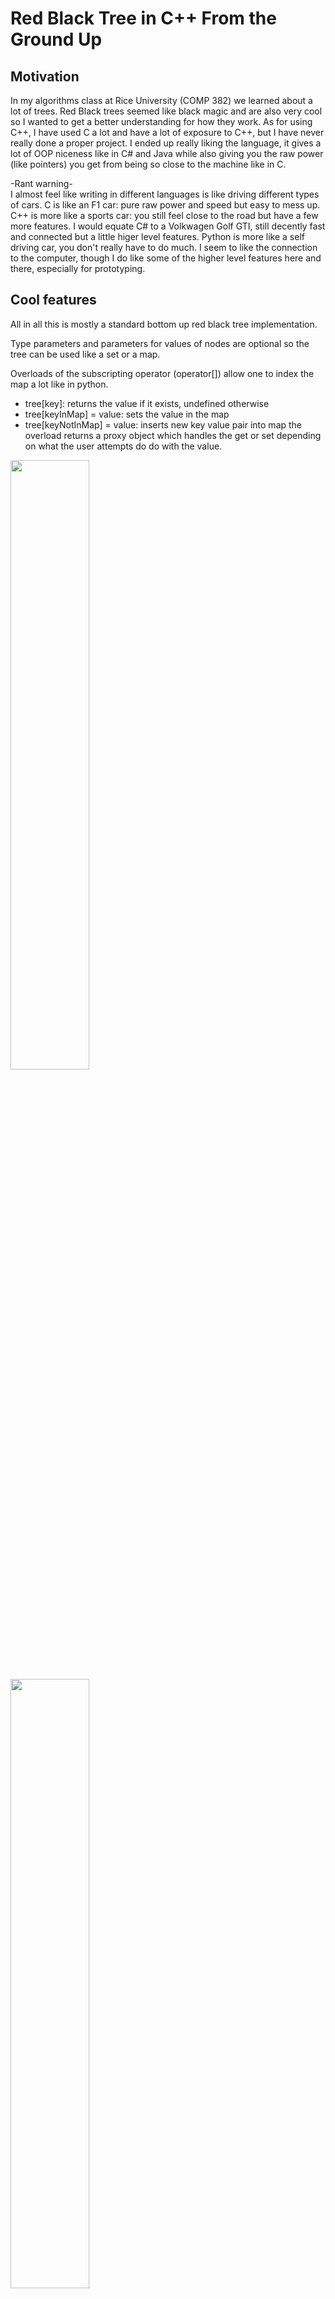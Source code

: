 # Red Black Tree in C++ From the Ground Up
## Motivation
In my algorithms class at Rice University (COMP 382) we learned about a lot of trees. Red Black trees seemed like black magic and are also very cool so I wanted to get a better understanding for how they work.
As for using C++, I have used C a lot and have a lot of exposure to C++, but I have never really done a proper project. I ended up really liking the language, it gives a lot of OOP niceness like in C# and Java while also giving you the raw power (like pointers) you get from being so close to the machine like in C.

-Rant warning- <br>
I almost feel like writing in different languages is like driving different types of cars. C is like an F1 car: pure raw power and speed but easy to mess up. C++ is more like a sports car: you still feel close to the road but have a few more features. I would equate C# to a Volkwagen Golf GTI, still decently fast and connected but a little higer level features. Python is more like a self driving car, you don't really have to do much. I seem to like the connection to the computer, though I do like some of the higher level features here and there, especially for prototyping.

## Cool features
All in all this is mostly a standard bottom up red black tree implementation.

Type parameters and parameters for values of nodes are optional so the tree can be used like a set or a map.

Overloads of the subscripting operator (operator\[\]) allow one to index the map a lot like in python.
- tree[key]: returns the value if it exists, undefined otherwise
- tree[keyInMap] = value: sets the value in the map
- tree[keyNotInMap] = value: inserts new key value pair into map
the overload returns a proxy object which handles the get or set depending on what the user attempts do do with the value.     
     
<img src="https://user-images.githubusercontent.com/52176894/199084028-8442a6a9-e66f-44bd-af6d-30f56ec9a4b9.png" width=50% height=50%>
<img src="https://user-images.githubusercontent.com/52176894/199084913-837565c8-d01c-43ab-ad9c-922b4ac8ad03.png" width=50% height=50%>     

## API

```cpp
/**
* @brief pretty print a representation of the rbtree
*/
void printTree()
```
```cpp
/**
* @brief recursively deletes every node to clear the tree, this tree object still lives
*/
void clear()
```
```cpp
/**
* @brief makes a new tree with the same contents as this one
*
* @return rbtree<K, V>*, a pointer to a new tree with the same contents
*/
rbtree<K, V> *copy()
```
```cpp
/**
* @brief checks if the key is contained within the set/map
*
* @param[in] key the key to look for
* @return true if the key is in the set/map
* @return false otherwise
*/
bool contains(K key)
```
```cpp
/**
* @brief get the value of a key in the map.*
* NOTE: this method has undefined behavior if the key is not in the map
*
* @param[in] key the key to look for
* @return V the value of the key if it exists in the map, undefined value otherwise
*/
V getValue(K key)
```
```cpp
/**
* @brief gets the key's value if it is in the map
*
* @param[in] key the key to look for
* @param[out] out the location to put the value if found
* @return true if the key is in the map
* @return false otherwise
*/
bool tryGetValue(K key, V *out)
```
```cpp
/**
* @brief Set the value of the key if it is in the map
*
* @param[in] key the key to find
* @param[in] value the value to set
* @return true if the key is in the map
* @return false otherwise
*/
bool setValue(K key, V value)
```
```cpp
/**
* @brief insert a key/key-value pair in the map if it does not exist in the map
*
* @param[in] key the key to insert
* @param[in] value [OPTIONAL] the value to insert (optional if only representing a set)
* @return true if the key is not in the map/set and the value was inserted
* @return false otherwise
*/
bool insert(K key, V value = (V)NULL)
```
```cpp
/**
* @brief get/set/insert operator with [], works like in python
*
* | tree[key]: returns the value if it exists, undefined otherwise
* | tree[keyInMap] = value: sets the value in the map
* | tree[keyNotInMap] = value: inserts new key value pair into map
*
* @param[in] key the key to get/set/insert
* @return rbtree<K, V>::getSetProxy a proxy object that overloads
* the right functions to make get/set/insert work smoothly
*/
rbtree<K, V>::getSetProxy operator[](K key)
```
```cpp
/**
* @brief removes the key from the set/map if it exists
*
* @param[in] key the key to remove
* @return true if the key was in the map and removed
* @return false otherwise
*/
bool remove(K key)
```
```cpp
/**
* @brief checks if the tree is valid in terms of black height property and red red property
*
* @return true of the tree is valid
* @return false otherwise
*/
bool checkValid()
```
```cpp
/**
* @brief clear all nodes and destroy the rbtree object
*/
~rbtree()
```
